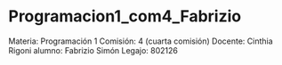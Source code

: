 # Programacion1_com4_Fabrizio
Materia: Programación 1
Comisión: 4 (cuarta comisión)
Docente: Cinthia Rigoni
alumno: Fabrizio Simón
Legajo: 802126
